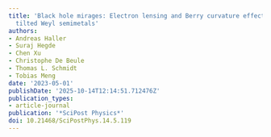 ```yaml
---
title: 'Black hole mirages: Electron lensing and Berry curvature effects in inhomogeneously
  tilted Weyl semimetals'
authors:
- Andreas Haller
- Suraj Hegde
- Chen Xu
- Christophe De Beule
- Thomas L. Schmidt
- Tobias Meng
date: '2023-05-01'
publishDate: '2025-10-14T12:14:51.712476Z'
publication_types:
- article-journal
publication: '*SciPost Physics*'
doi: 10.21468/SciPostPhys.14.5.119
---
```

